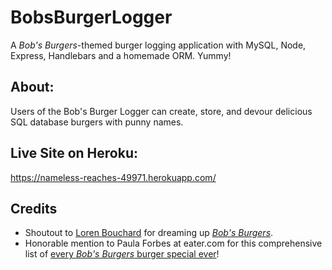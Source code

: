 # BobsBurgerLogger
A *Bob's Burgers*-themed burger logging application with MySQL, Node, Express, Handlebars and a homemade ORM. Yummy!

## About: 
Users of the Bob's Burger Logger can create, store, and devour delicious SQL database burgers with punny names.

## Live Site on Heroku:
https://nameless-reaches-49971.herokuapp.com/

## Credits
* Shoutout to [Loren Bouchard](https://en.wikipedia.org/wiki/Loren_Bouchard) for dreaming up [*Bob's Burgers*](https://en.wikipedia.org/wiki/Bob%27s_Burgers).
* Honorable mention to Paula Forbes at eater.com for this comprehensive list of [every *Bob's Burgers* burger special ever](https://www.eater.com/2011/4/27/6684143/every-burger-special-ever-from-bobs-burgers)!
